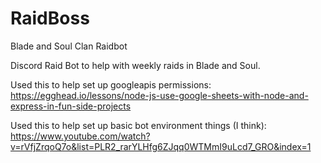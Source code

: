 # RaidBoss
Blade and Soul Clan Raidbot


Discord Raid Bot to help with weekly raids in Blade and Soul.

Used this to help set up googleapis permissions: https://egghead.io/lessons/node-js-use-google-sheets-with-node-and-express-in-fun-side-projects

Used this to help set up basic bot environment things (I think): https://www.youtube.com/watch?v=rVfjZrqoQ7o&list=PLR2_rarYLHfg6ZJqq0WTMmI9uLcd7_GRO&index=1
